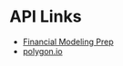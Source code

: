 # API Links
- [Financial Modeling Prep](https://site.financialmodelingprep.com/developer/docs/)
- [polygon.io](https://polygon.io/docs/stocks/getting-started)
